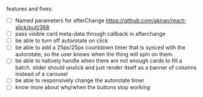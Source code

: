 features and fixes:

- [ ] Named parameters for afterChange https://github.com/akiran/react-slick/pull/368
- [ ] pass visible card meta-data through callback in afterchange
- [ ] be able to turn off autorotate on click
- [ ] be able to add a 25px/25px countdown timer that is synced with the autorotate, so the user knows when the thing will spin on them. 
- [ ] be able to natively handle when there are not enough cards to fill a batch. slider should unslick and just render itself as a banner of columns instead of a carousel
- [ ] be able to responsively change the autorotate timer
- [ ] know more about why/when the buttons stop working

